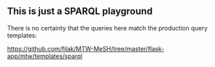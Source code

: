 ## This is just a SPARQL playground

There is no certainty that the queries here match the production query templates:

https://github.com/filak/MTW-MeSH/tree/master/flask-app/mtw/templates/sparql
